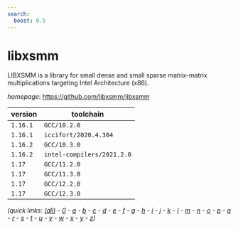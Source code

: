 ```yaml
---
search:
  boost: 0.5
---
```

# libxsmm

LIBXSMM is a library for small dense and small sparse matrix-matrix multiplications targeting Intel Architecture (x86).

*homepage*: <https://github.com/libxsmm/libxsmm>

version | toolchain
--------|----------
``1.16.1`` | ``GCC/10.2.0``
``1.16.1`` | ``iccifort/2020.4.304``
``1.16.2`` | ``GCC/10.3.0``
``1.16.2`` | ``intel-compilers/2021.2.0``
``1.17`` | ``GCC/11.2.0``
``1.17`` | ``GCC/11.3.0``
``1.17`` | ``GCC/12.2.0``
``1.17`` | ``GCC/12.3.0``


*(quick links: [(all)](../index.md) - [0](../0/index.md) - [a](../a/index.md) - [b](../b/index.md) - [c](../c/index.md) - [d](../d/index.md) - [e](../e/index.md) - [f](../f/index.md) - [g](../g/index.md) - [h](../h/index.md) - [i](../i/index.md) - [j](../j/index.md) - [k](../k/index.md) - [l](../l/index.md) - [m](../m/index.md) - [n](../n/index.md) - [o](../o/index.md) - [p](../p/index.md) - [q](../q/index.md) - [r](../r/index.md) - [s](../s/index.md) - [t](../t/index.md) - [u](../u/index.md) - [v](../v/index.md) - [w](../w/index.md) - [x](../x/index.md) - [y](../y/index.md) - [z](../z/index.md))*

